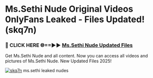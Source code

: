 # Ms.Sethi Nude Original Videos 0nlyFans Leaked - Files Updated! (skq7n)

<h3>🔴 CLICK HERE 🌐==►► <a href="https://tinyurl.com/5h6xmrr3" rel="nofollow">Ms.Sethi Nude Updated Files</a></h3>

Get Ms.Sethi Nude and all content. Now you can access all videos and pictures of Ms.Sethi Nude. New Updated Files 2025!

[![skq7n](https://i.imgur.com/KVD873Z.gif)](https://tinyurl.com/5h6xmrr3)
ms.sethi leaked nudes
